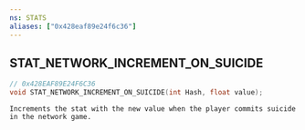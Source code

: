 ```yaml
---
ns: STATS
aliases: ["0x428eaf89e24f6c36"]
---
```

## STAT_NETWORK_INCREMENT_ON_SUICIDE

```c
// 0x428EAF89E24F6C36
void STAT_NETWORK_INCREMENT_ON_SUICIDE(int Hash, float value);
```

```
Increments the stat with the new value when the player commits suicide in the network game.
```

